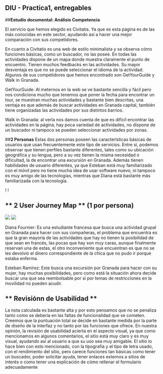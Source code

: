 ## DIU - Practica1, entregables



##**Estudio documental: Análisis Competencia**

El servicio que hemos elegido es Civitatis. Ya que es esta página es de las más conocidas en este sector,  ayudando así a hacer una mejor comparación con sus competidores.

En cuanto a Civitatis es una web de estilo minimalista y se observa cómo funciones básicas, como un buscador, no las posee. En todas las actividades dispone de un mapa donde muestra claramente el punto de encuentro. Tienen muchos feedbacks en las actividades. Su mayor desventaja es que no se puede seleccionar el idioma de la actividad.
Algunos de sus competidores que hemos encontrado son GetYourGuide y Walk in Granada.

GetYourGuide: Al meternos en la web se ve bastante sencilla y fácil pero nos condiciona mucho que tenemos que poner la fecha para encontrar un tour, se muestran muchas actividades y bastante bien descritas, una ventaja es que además de buscar actividades en Granada capital, también tiene organizadas las actividades por sus distintos barrios.

Walk in Granada: al verla nos damos cuenta de que es difícil encontrar las actividades en la página, hay poca variedad de actividades, no dispone de un buscador  ni tampoco se pueden seleccionar actividades por zonas.


##**2 Personas**
Estas dos personas poseen las características básicas de usuarios que usan frecuentemente este tipo de servicios. Entre sí, podemos observar que tienen perfiles bastante diferentes, tales como su ubicación geográfica y su lengua, pero a su vez tienen la misma necesidad o dificultad, la de encontrar una excursión en Granada. Además tienen habilidades de usuario diferentes, ya que Esteban está muy familiarizado con el móvil pero no tiene mucha idea de usar software nuevo, ni tampoco es muy amigo de las tecnologías, mientras que Diana está bastante más familiarizada con la tecnología.

! [](../img/Diana_Bio.png)
! [](../img/Esteban_Bio.png)


## ** 2 User Journey Map ** (1 por persona)

![](../img/Map_Diana.png)
![](../img/Map_Esteban)

Diana Fournier:
Es una estudiante francesa que busca una actividad grupal en Granada para hacer con sus compañeras,  el problema que encuentra es que la gran mayoría de las actividades que hay no tienen la posibilidad de que sean en francés, las pocas que hay son muy caras, aunque finalmente reservan una de estas, el otro inconveniente que encuentran es que no se les devolvió el dinero correspondiente de la chica que no pudo ir porque estaba enferma.

Esteban Ramírez:
Este busca una excursión por Granada para hacer con su mujer, hay muchas posibilidades, pero como está la situación ahora decide buscar una que sea reembolsable por si por temas de restricciones en la movilidad no pueden acudir.



## ** Revisiónn de Usabilidad **

La nota calculada es bastante alta y por esto pensamos que no se penaliza tanto como se debería en las faltas de funcionalidad que se cometen. Creemos que la puntuación total se decide en bastante medida por la parte de diseño de la interfaz y no tanto por las funciones que ofrece. En nuestra opinión, la revisión de usabilidad acierta en el aspecto visual, ya que como mencionamos en algunos comentarios, el sitio está muy claro y es muy visual, ayudando así al usuario a que su uso sea muy amigable. El sitio lo hace bien con esto mencionado, con la tipografía y el tipo de letra usado, con el rendimiento del sitio, pero carece funciones tan básicas como tener un buscador, poder solicitar ayuda, tener enlaces externos a sitios de interés o como tener una explicación de cómo rellenar el formulario adecuadamente
